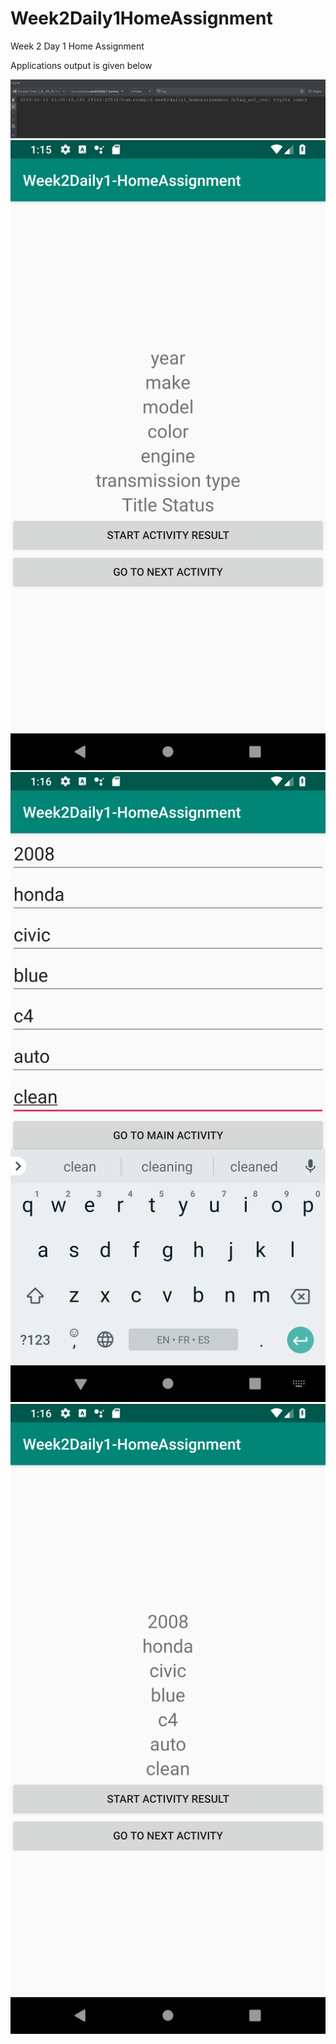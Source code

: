 # Week2Daily1HomeAssignment
Week 2 Day 1 Home Assignment

Applications output is given below

![](app/src/main/res/drawable/screenshot_1.png)
![](app/src/main/res/drawable/screenshot_2.png)
![](app/src/main/res/drawable/screenshot_3.png)
![](app/src/main/res/drawable/screenshot_4.png)
